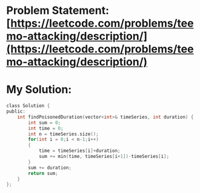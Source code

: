 # Problem Statement: [https://leetcode.com/problems/teemo-attacking/description/](https://leetcode.com/problems/teemo-attacking/description/)
# My Solution: 
```c
class Solution {
public:
    int findPoisonedDuration(vector<int>& timeSeries, int duration) {
        int sum = 0;
        int time = 0;
        int n = timeSeries.size();
        for(int i = 0;i < n-1;i++)
        {
            time = timeSeries[i]+duration;
            sum += min(time, timeSeries[i+1])-timeSeries[i];
        }
        sum += duration;
        return sum;
    }
};
```
